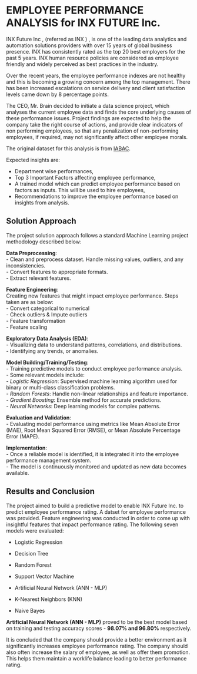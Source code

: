 # EMPLOYEE PERFORMANCE ANALYSIS for INX FUTURE Inc.

INX Future Inc , (referred as INX ) , is one of the leading data analytics and automation solutions providers with over 15 years of global business presence. INX has consistently rated as the top 20 best employers for the past 5 years. INX human resource policies are considered as employee friendly and widely perceived as best practices in the industry.

Over the recent years, the employee performance indexes are not healthy and this is becoming a growing concern among the top management. There has been increased escalations on service delivery and client satisfaction levels came down by 8 percentage points.

The CEO, Mr. Brain decided to initiate a data science project, which analyses the current employee data and finds the core underlying causes of these performance issues. Project findings are expected to help the company take the right course of actions, and provide clear indicators of non performing employees, so that any penalization of non-performing employees, if required, may not significantly affect other employee morals.

The original dataset for this analysis is from [IABAC](http://data.iabac.org/exam/p2/data/INX\_Future\_Inc\_Employee\_Performance\_CDS\_Project2\_Data\_V1.8.xls).

Expected insights are:

* Department wise performances,  
* Top 3 Important Factors affecting employee performance,  
* A trained model which can predict employee performance based on factors as inputs. This will be used to hire employees,  
* Recommendations to improve the employee performance based on insights from analysis.

## Solution Approach

The project solution approach follows a standard Machine Learning project methodology described below:

**Data Preprocessing**:  
    - Clean and preprocess dataset. Handle missing values, outliers, and any inconsistencies.  
    - Convert features to appropriate formats.  
    - Extract relevant features.

**Feature Engineering**:  
Creating new features that might impact employee performance. Steps taken are as below:  
       - Convert categorical to numerical  
       - Check outliers & Impute outliers  
       - Feature transformation  
       - Feature scaling

**Exploratory Data Analysis (EDA)**:  
      - Visualizing data to understand patterns, correlations, and distributions.  
      - Identifying any trends, or anomalies.

**Model Building/Training/Testing**:  
     - Training predictive models to conduct employee performance analysis.  
     - Some relevant models include:  
       - *Logistic Regression*: Supervised machine learning algorithm used for binary or multi-class classification problems.  
       - *Random Forests*: Handle non-linear relationships and feature importance.  
       - *Gradient Boosting*: Ensemble method for accurate predictions.  
       - *Neural Networks*: Deep learning models for complex patterns.

**Evaluation and Validation**:  
    - Evaluating model performance using metrics like Mean Absolute Error (MAE), Root Mean Squared Error (RMSE), or Mean Absolute Percentage Error (MAPE).

**Implementation**:  
    - Once a reliable model is identified, it is integrated it into the employee performance management system.  
    - The model is continuously monitored and updated as new data becomes available.

## Results and Conclusion

The project aimed to build a predictive model to enable INX Future Inc. to predict employee performance rating. A datset for employee performance was provided. Feature engineering was conducted in order to come up with insightful features that impact performance rating. The following seven models were evaluated:

* Logistic Regression

* Decision Tree

* Random Forest

* Support Vector Machine

* Artificial Neural Network (ANN \- MLP)

* K-Nearest Neighbors (KNN)

* Naive Bayes

**Artificial Neural Network (ANN \- MLP)** proved to be the best model based on training and testing accuracy scores - **98.07% and 96.80%** respectively.

It is concluded that the company should provide a better environment as it significantly increases employee performance rating. The company should also often increase the salary of employee, as well as offer them promotion. This helps them maintain a worklife balance leading to better performance rating.  

